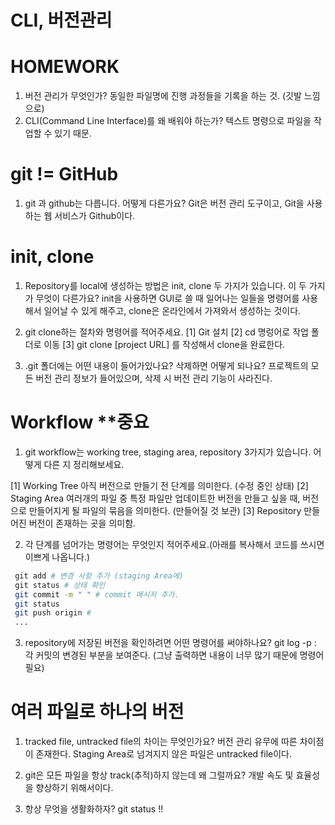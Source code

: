 # CLI, 버전관리
# HOMEWORK 
1. 버전 관리가 무엇인가?
  동일한 파일명에 진행 과정들을 기록을 하는 것. (깃발 느낌으로)
2. CLI(Command Line Interface)를 왜 배워야 하는가?
  텍스트 명령으로 파일을 작업할 수 있기 때문. 


# git != GitHub
1. git 과 github는 다릅니다. 어떻게 다른가요?
  Git은 버전 관리 도구이고, Git을 사용하는 웹 서비스가 Github이다. 


# init, clone
1. Repository를 local에 생성하는 방법은 init, clone 두 가지가 있습니다. 이 두 가지가 무엇이 다른가요?
  init을 사용하면 GUI로 쓸 때 일어나는 일들을 명령어를 사용해서 일어날 수 있게 해주고, clone은 온라인에서 가져와서 생성하는 것이다. 

2. git clone하는 절차와 명령어를 적어주세요.
  [1] Git 설치 
  [2] cd 명렁어로 작업 폴더로 이동
  [3] git clone [project URL] 를 작성해서 clone을 완료한다. 

3. .git 폴더에는 어떤 내용이 들어가있나요? 삭제하면 어떻게 되나요?
  프로젝트의 모든 버전 관리 정보가 들어있으며, 삭제 시 버전 관리 기능이 사라진다. 

# Workflow **중요
1. git workflow는 working tree, staging area, repository 3가지가 있습니다. 어떻게 다른 지 정리해보세요.

  [1] Working Tree 
    아직 버전으로 만들기 전 단계를 의미한다. (수정 중인 상태)
  [2] Staging Area 
    여러개의 파일 중 특정 파일만 업데이트한 버전을 만들고 싶을 때, 버전으로 만들어지게 될 파일의 묶음을 의미한다. (만들어질 것 보관)
  [3] Repository 
    만들어진 버전이 존재하는 곳을 의미함. 

2. 각 단계를 넘어가는 명령어는 무엇인지 적어주세요.(아래를 복사해서 코드를 쓰시면 이쁘게 나옵니다.)
```bash
 git add # 변경 사항 추가 (staging Area에)
 git status # 상태 확인 
 git commit -m " " # commit 메시지 추가. 
 git status 
 git push origin # 
 ...
```
3. repository에 저장된 버전을 확인하려면 어떤 명령어를 써야하나요?
  git log -p : 각 커밋의 변경된 부분을 보여준다. (그냥 출력하면 내용이 너무 많기 때문에 명령어 필요)

# 여러 파일로 하나의 버전
1. tracked file, untracked file의 차이는 무엇인가요?
  버전 관리 유무에 따른 차이점이 존재한다. 
  Staging Area로 넘겨지지 않은 파일은 untracked file이다. 

2. git은 모든 파일을 항상 track(추적)하지 않는데 왜 그럴까요?
  개발 속도 및 효율성을 향상하기 위해서이다. 

3. 항상 무엇을 생활화하자?
  git status !!